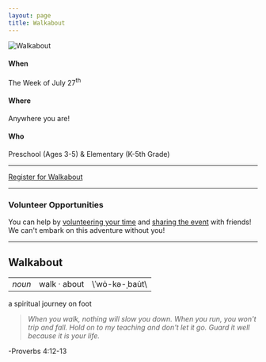 ```yaml
---
layout: page
title: Walkabout
---
```


<img alt="Walkabout" src="{{ site.baseurl }}/assets/walkabout.png" />

#### When

The Week of July 27<sup>th</sup>

#### Where

Anywhere you are!

#### Who

Preschool (Ages 3-5) & Elementary (K-5th Grade)

<!-- #### Mission

<a href="https://drive.google.com/file/d/0B5P7bX-UDZgUUEhQai1EeVFaUlE/view?usp=sharing">Soles for Souls Shoe Drive</a> -->

---

<a href="https://forms.gle/SgM6CSk1St1WM7a89" class="btn--blue btn--l w100">Register for Walkabout</a>

---

### Volunteer Opportunities
You can help by <a href="https://forms.gle/zxtVdeS7eWcByhQV9">volunteering your time</a> and <a href="https://www.facebook.com/events/1184673651875952/">sharing the event</a> with friends! We can't embark on this adventure without you!

---

<h2 class="txt--center m0">Walkabout</h2>
<table class="definition">
  <tr>
    <td><em>noun</em></td>
    <td>walk · about</td>
    <td>\ˈwȯ-kə-ˌbau̇t\</td>
  </tr>
</table>
<p class="txt--center txt--large">a spiritual journey on foot</p>

>*When you walk, nothing will slow you down. When you run, you won't trip and fall. Hold on to my teaching and don't let it go. Guard it well because it is your life.*
<p class="txt--right m0">-Proverbs 4:12-13</p>
